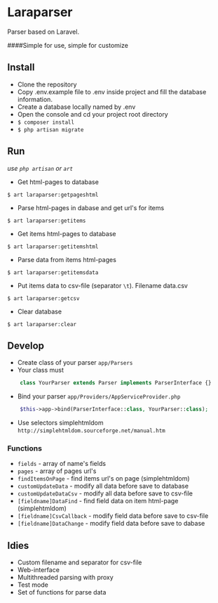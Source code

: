 # Laraparser
Parser based on Laravel.

####Simple for use, simple for customize

## Install
* Clone the repository
* Copy .env.example file to .env inside project and fill the database information.
* Create a database locally named by .env
* Open the console and cd your project root directory
* ``$ composer install``
* ``$ php artisan migrate``

## Run
_use ``php artisan`` or ``art``_

* Get html-pages to database
```
$ art laraparser:getpageshtml
``` 
* Parse html-pages in dabase and get url's for items
```
$ art laraparser:getitems
```
* Get items html-pages to database
```
$ art laraparser:getitemshtml
```
* Parse data from items html-pages
```
$ art laraparser:getitemsdata
```
* Put items data to csv-file (separator ``\t``). Filename data.csv
```
$ art laraparser:getcsv
```
* Clear database
```
$ art laraparser:clear
```

## Develop

* Create class of your parser ``app/Parsers``
* Your class must 
```php
    class YourParser extends Parser implements ParserInterface {}
```
* Bind your parser ``app/Providers/AppServiceProvider.php``
```php
    $this->app->bind(ParserInterface::class, YourParser::class);
```
* Use selectors simplehtmldom ```http://simplehtmldom.sourceforge.net/manual.htm```

### Functions
* ``fields`` - array of name's fields
* ``pages`` - array of pages url's
* ``findItemsOnPage`` - find items url's on page (simplehtmldom)
* ``customUpdateData`` - modify all data before save to database
* ``customUpdateDataCsv`` - modify all data before save to csv-file
* ``[fieldname]DataFind`` - find field data on item html-page (simplehtmldom)
* ``[fieldname]CsvCallback`` - modify field data before save to csv-file
* ``[fieldname]DataChange`` - modify field data before save to dabase


## Idies
* Custom filename and separator for csv-file
* Web-interface
* Multithreaded parsing with proxy
* Test mode
* Set of functions for parse data
